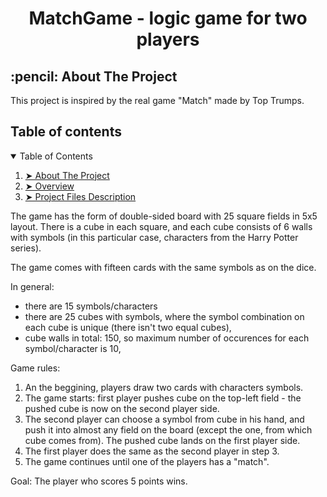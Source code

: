 <h1 align="center">MatchGame - logic game for two players</h1>

<!-- ABOUT THE PROJECT -->
<h2 id="about-the-project"> :pencil: About The Project</h2>
This project is inspired by the real game "Match" made by Top Trumps.

<!-- TABLE OF CONTENTS -->
<h2 id="about-the-project">Table of contents</h2>
<details open="open">
  <summary>Table of Contents</summary>
  <ol>
    <li><a href="#about-the-project"> ➤ About The Project</a></li>
    <li><a href="#overview"> ➤ Overview</a></li>
    <li><a href="#project-files-description"> ➤ Project Files Description</a></li>
  </ol>
</details>


The game has the form of double-sided board with 25 square fields in 5x5 layout. There is a cube in each square, and each cube consists of 6 walls with symbols (in this particular case, characters from the Harry Potter series).

The game comes with fifteen cards with the same symbols as on the dice.

In general:
- there are 15 symbols/characters
- there are 25 cubes with symbols, where the symbol combination on each cube is unique (there isn't two equal cubes),
- cube walls in total: 150, so maximum number of occurences for each symbol/character is 10,

Game rules:
1. An the beggining, players draw two cards with characters symbols.
2. The game starts: first player pushes cube on the top-left field - the pushed cube is now on the second player side.
3. The second player can choose a symbol from cube in his hand, and push it into almost any field on the board (except the one, from which cube comes from). The pushed cube lands on the first player side.
4. The first player does the same as the second player in step 3.
5. The game continues until one of the players has a "match".

Goal:
The player who scores 5 points wins.
